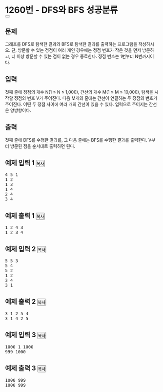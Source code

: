 <div class="col-md-12">
			<div class="page-header">
				<h1><span class="printable">1260번 - </span><span id="problem_title">DFS와 BFS</span>
				<span class="label-success problem-label">성공</span><span class="label-purple problem-label">분류</span>				<div class="btn-group pull-right problem-button">
																										<button class="btn btn-default" type="button" id="favorite_button" data-favorite="0"><span class="glyphicon glyphicon-star-empty" id="favorite_image"></span></button>
																																						</div>
				</h1>
			</div>
		</div>
<div id="problem-body">
			<div class="col-md-12">
				<section id="description" class="problem-section">
				<div class="headline">
				<h2>문제</h2>
				</div>
				<div id="problem_description" class="problem-text">
				<p>그래프를 DFS로 탐색한 결과와 BFS로 탐색한 결과를 출력하는 프로그램을 작성하시오. 단, 방문할 수 있는 정점이 여러 개인 경우에는 정점 번호가 작은 것을 먼저 방문하고, 더 이상 방문할 수 있는 점이 없는 경우 종료한다.&nbsp;정점 번호는 1번부터 N번까지이다.</p>
				</div>
				</section>
			</div>
										<div class="col-md-12">
					<section id="input" class="problem-section">
					<div class="headline">
					<h2>입력</h2>
					</div>
					<div id="problem_input" class="problem-text">
					<p>첫째 줄에 정점의 개수 N(1 ≤ N ≤ 1,000), 간선의 개수 M(1 ≤ M ≤ 10,000), 탐색을 시작할 정점의 번호 V가 주어진다. 다음 M개의 줄에는 간선이 연결하는 두 정점의 번호가 주어진다. 어떤 두 정점 사이에 여러 개의 간선이 있을 수 있다. 입력으로 주어지는 간선은 양방향이다.</p>
					</div>
					</section>
				</div>
				<div class="col-md-12">
					<section id="output" class="problem-section">
					<div class="headline">
					<h2>출력</h2>
					</div>
					<div id="problem_output" class="problem-text">
					<p>첫째 줄에 DFS를 수행한 결과를, 그 다음 줄에는 BFS를 수행한 결과를 출력한다. V부터 방문된 점을 순서대로 출력하면 된다.</p>
					</div>
					</section>
				</div>
						<div class="col-md-12">
			<section id="limit" style="display:none;" class="problem-section">
			<div class="headline">
			<h2>제한</h2>
			</div>
			<div id="problem_limit" class="problem-text">
						</div>
			</section>
			</div>
			<div class="col-md-12">
				<div class="row">
					<div class="col-md-6">
						<section id="sampleinput1">
						<div class="headline">
						<h2>예제 입력 1
							<button type="button" class="btn btn-link copy-button" style="padding: 0px;" data-clipboard-target="#sample-input-1">복사</button>
						</h2>
						</div>
						<pre class="sampledata" id="sample-input-1">4 5 1
1 2
1 3
1 4
2 4
3 4
</pre>
						</section>
					</div>
					<div class="col-md-6">
						<section id="sampleoutput1">
						<div class="headline">
						<h2>예제 출력 1
							<button type="button" class="btn btn-link copy-button" style="padding: 0px;" data-clipboard-target="#sample-output-1">복사</button>
						</h2>
						</div>
						<pre class="sampledata" id="sample-output-1">1 2 4 3
1 2 3 4
</pre>
						</section>
					</div>
									</div>
				</div>
								<div class="col-md-12">
				<div class="row">
					<div class="col-md-6">
						<section id="sampleinput2">
						<div class="headline">
						<h2>예제 입력 2
							<button type="button" class="btn btn-link copy-button" style="padding: 0px;" data-clipboard-target="#sample-input-2">복사</button>
						</h2>
						</div>
						<pre class="sampledata" id="sample-input-2">5 5 3
5 4
5 2
1 2
3 4
3 1
</pre>
						</section>
					</div>
					<div class="col-md-6">
						<section id="sampleoutput2">
						<div class="headline">
						<h2>예제 출력 2
							<button type="button" class="btn btn-link copy-button" style="padding: 0px;" data-clipboard-target="#sample-output-2">복사</button>
						</h2>
						</div>
						<pre class="sampledata" id="sample-output-2">3 1 2 5 4
3 1 4 2 5
</pre>
						</section>
					</div>
									</div>
				</div>
								<div class="col-md-12">
				<div class="row">
					<div class="col-md-6">
						<section id="sampleinput3">
						<div class="headline">
						<h2>예제 입력 3
							<button type="button" class="btn btn-link copy-button" style="padding: 0px;" data-clipboard-target="#sample-input-3">복사</button>
						</h2>
						</div>
						<pre class="sampledata" id="sample-input-3">1000 1 1000
999 1000
</pre>
						</section>
					</div>
					<div class="col-md-6">
						<section id="sampleoutput3">
						<div class="headline">
						<h2>예제 출력 3
							<button type="button" class="btn btn-link copy-button" style="padding: 0px;" data-clipboard-target="#sample-output-3">복사</button>
						</h2>
						</div>
						<pre class="sampledata" id="sample-output-3">1000 999
1000 999
</pre>
						</section>
					</div>
									</div>
				</div>
										<div class="col-md-12">
				<section id="hint" style="display: none;" class="problem-section">
				<div class="headline">
				<h2>힌트</h2>
				</div>
				<div id="problem_hint" class="problem-text">
				</div>
				</section>
			</div>
								</div>
